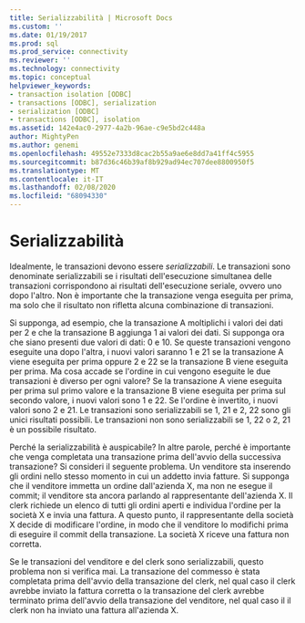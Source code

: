 ```yaml
---
title: Serializzabilità | Microsoft Docs
ms.custom: ''
ms.date: 01/19/2017
ms.prod: sql
ms.prod_service: connectivity
ms.reviewer: ''
ms.technology: connectivity
ms.topic: conceptual
helpviewer_keywords:
- transaction isolation [ODBC]
- transactions [ODBC], serialization
- serialization [ODBC]
- transactions [ODBC], isolation
ms.assetid: 142e4ac0-2977-4a2b-96ae-c9e5bd2c448a
author: MightyPen
ms.author: genemi
ms.openlocfilehash: 49552e7333d8cac2b55a9ae6e8dd7a41ff4c5955
ms.sourcegitcommit: b87d36c46b39af8b929ad94ec707dee8800950f5
ms.translationtype: MT
ms.contentlocale: it-IT
ms.lasthandoff: 02/08/2020
ms.locfileid: "68094330"
---
```

# <a name="serializability"></a>Serializzabilità
Idealmente, le transazioni devono essere *serializzabili*. Le transazioni sono denominate serializzabili se i risultati dell'esecuzione simultanea delle transazioni corrispondono ai risultati dell'esecuzione seriale, ovvero uno dopo l'altro. Non è importante che la transazione venga eseguita per prima, ma solo che il risultato non rifletta alcuna combinazione di transazioni.  
  
 Si supponga, ad esempio, che la transazione A moltiplichi i valori dei dati per 2 e che la transazione B aggiunga 1 ai valori dei dati. Si supponga ora che siano presenti due valori di dati: 0 e 10. Se queste transazioni vengono eseguite una dopo l'altra, i nuovi valori saranno 1 e 21 se la transazione A viene eseguita per prima oppure 2 e 22 se la transazione B viene eseguita per prima. Ma cosa accade se l'ordine in cui vengono eseguite le due transazioni è diverso per ogni valore? Se la transazione A viene eseguita per prima sul primo valore e la transazione B viene eseguita per prima sul secondo valore, i nuovi valori sono 1 e 22. Se l'ordine è invertito, i nuovi valori sono 2 e 21. Le transazioni sono serializzabili se 1, 21 e 2, 22 sono gli unici risultati possibili. Le transazioni non sono serializzabili se 1, 22 o 2, 21 è un possibile risultato.  
  
 Perché la serializzabilità è auspicabile? In altre parole, perché è importante che venga completata una transazione prima dell'avvio della successiva transazione? Si consideri il seguente problema. Un venditore sta inserendo gli ordini nello stesso momento in cui un addetto invia fatture. Si supponga che il venditore immetta un ordine dall'azienda X, ma non ne esegue il commit; il venditore sta ancora parlando al rappresentante dell'azienda X. Il clerk richiede un elenco di tutti gli ordini aperti e individua l'ordine per la società X e invia una fattura. A questo punto, il rappresentante della società X decide di modificare l'ordine, in modo che il venditore lo modifichi prima di eseguire il commit della transazione. La società X riceve una fattura non corretta.  
  
 Se le transazioni del venditore e del clerk sono serializzabili, questo problema non si verifica mai. La transazione del commesso è stata completata prima dell'avvio della transazione del clerk, nel qual caso il clerk avrebbe inviato la fattura corretta o la transazione del clerk avrebbe terminato prima dell'avvio della transazione del venditore, nel qual caso il il clerk non ha inviato una fattura all'azienda X.
